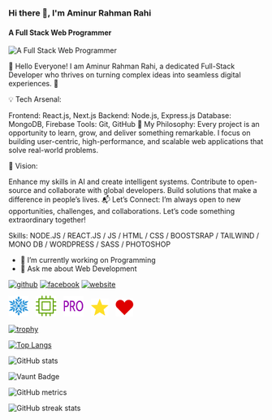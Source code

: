### Hi there 👋, I'm Aminur Rahman Rahi
#### A Full Stack Web Programmer
![A Full Stack Web Programmer](https://scontent.fdac138-2.fna.fbcdn.net/v/t39.30808-6/462746846_122093679746576307_1655751339148280000_n.jpg?_nc_cat=103&ccb=1-7&_nc_sid=cc71e4&_nc_ohc=5DCoNVP64osQ7kNvgGRJOvt&_nc_zt=23&_nc_ht=scontent.fdac138-2.fna&_nc_gid=AcW_Kgg09db82lzHvFqbR6o&oh=00_AYBaSSBKKfBj7KMC-GrxvN9ilN8XYFtQvsnYABvllFYilw&oe=674B469F)

👋 Hello Everyone!
I am Aminur Rahman Rahi, a dedicated Full-Stack Developer who thrives on turning complex ideas into seamless digital experiences. 🚀

💡 Tech Arsenal:

Frontend: React.js, Next.js
Backend: Node.js, Express.js
Database: MongoDB, Firebase
Tools: Git, GitHub
🌟 My Philosophy:
Every project is an opportunity to learn, grow, and deliver something remarkable. I focus on building user-centric, high-performance, and scalable web applications that solve real-world problems.

🎯 Vision:

Enhance my skills in AI and create intelligent systems.
Contribute to open-source and collaborate with global developers.
Build solutions that make a difference in people’s lives.
📬 Let’s Connect:
I’m always open to new opportunities, challenges, and collaborations. Let’s code something extraordinary together! 

Skills: NODE.JS / REACT.JS / JS / HTML / CSS / BOOSTSRAP / TAILWIND / MONO DB / WORDPRESS / SASS / PHOTOSHOP 

- 🔭 I’m currently working on Programming  
- 💬 Ask me about Web Development  


[<img src='https://cdn.jsdelivr.net/npm/simple-icons@3.0.1/icons/github.svg' alt='github' height='40'>](https://github.com/github.com/aminurrahmanrahi)  [<img src='https://cdn.jsdelivr.net/npm/simple-icons@3.0.1/icons/facebook.svg' alt='facebook' height='40'>](https://www.facebook.com/https://www.facebook.com/A.R.RahiOfficial/)  [<img src='https://cdn.jsdelivr.net/npm/simple-icons@3.0.1/icons/icloud.svg' alt='website' height='40'>](aminurrahmanrahi.com)  

<a href='https://archiveprogram.github.com/'><img src='https://raw.githubusercontent.com/acervenky/animated-github-badges/master/assets/acbadge.gif' width='40' height='40'></a> <a href='https://docs.github.com/en/developers'><img src='https://raw.githubusercontent.com/acervenky/animated-github-badges/master/assets/devbadge.gif' width='40' height='40'></a> <a href='https://github.com/pricing'><img src='https://raw.githubusercontent.com/acervenky/animated-github-badges/master/assets/pro.gif' width='40' height='40'></a> <a href='https://stars.github.com/'><img src='https://raw.githubusercontent.com/acervenky/animated-github-badges/master/assets/starbadge.gif' width='35' height='35'></a> <a href='https://docs.github.com/en/github/supporting-the-open-source-community-with-github-sponsors'><img src='https://raw.githubusercontent.com/acervenky/animated-github-badges/master/assets/sponsorbadge.gif' width='35' height='35'></a> 

[![trophy](https://github-profile-trophy.vercel.app/?username=github.com/aminurrahmanrahi)](https://github.com/ryo-ma/github-profile-trophy)

[![Top Langs](https://github-readme-stats.vercel.app/api/top-langs/?username=github.com/aminurrahmanrahi)](https://github.com/anuraghazra/github-readme-stats)

![GitHub stats](https://github-readme-stats.vercel.app/api?username=github.com/aminurrahmanrahi&show_icons=true&count_private=true)  

![Vaunt Badge](https://api.vaunt.dev/v1/github/entities/github.com/aminurrahmanrahi/contributions?format=svg&private=true)  

![GitHub metrics](https://metrics.lecoq.io/github.com/aminurrahmanrahi)  

![GitHub streak stats](https://streak-stats.demolab.com/?user=github.com/aminurrahmanrahi)  

